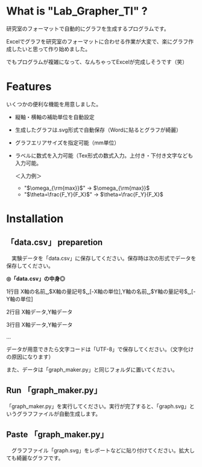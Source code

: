 # What is "Lab_Grapher_TI" ?
研究室のフォーマットで自動的にグラフを生成するプログラムです。

Excelでグラフを研究室のフォーマットに合わせる作業が大変で、楽にグラフ作成したいと思って作り始めました。

でもプログラムが複雑になって、なんちゃってExcelが完成しそうです（笑）
# Features
いくつかの便利な機能を用意しました。

* 縦軸・横軸の補助単位を自動設定
* 生成したグラフは.svg形式で自動保存（Wordに貼るとグラフが綺麗）
* グラフエリアサイズを指定可能（mm単位）
* ラベルに数式を入力可能（Tex形式の数式入力。上付き・下付き文字なども入力可能。
  
  ＜入力例＞
  * "\$\omega_{\rm{max}}\$" → $\omega_{\rm{max}}$
  * "\$\theta=\frac{F_Y}{F_X}\$" → $\theta=\frac{F_Y}{F_X}$

# Installation
## 「data.csv」 preparetion
　実験データを「data.csv」に保存してください。保存時は次の形式でデータを保存してください。

**◎「data.csv」の中身◎**

1行目   X軸の名前␣\$X軸の量記号\$␣[-X軸の単位],Y軸の名前␣\$Y軸の量記号\$␣[-Y軸の単位]

2行目   X軸データ,Y軸データ

3行目   X軸データ,Y軸データ

…

データが用意できたら文字コードは「UTF-8」で保存してください。（文字化けの原因になります）

また、データは「graph_maker.py」と同じフォルダに置いてください。

## Run 「graph_maker.py」
「graph_maker.py」を実行してください。実行が完了すると、「graph.svg」というグラフファイルが自動生成します。

## Paste 「graph_maker.py」
　グラフファイル「graph.svg」をレポートなどに貼り付けてください。拡大しても綺麗なグラフです。